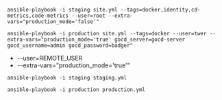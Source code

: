 ```
ansible-playbook -i staging site.yml --tags=docker,identity,cd-metrics,code-metrics --user=root --extra-vars="production_mode='false'"
```

```
ansible-playbook -i production site.yml --tags=docker --user=twer --extra-vars="production_mode='true' gocd_server=gocd-server gocd_username=admin gocd_password=badger"
```

* --user=REMOTE_USER
* --extra-vars="production_mode='true'"

```
ansible-playbook -i staging staging.yml
```

```
ansible-playbook -i production production.yml
```

